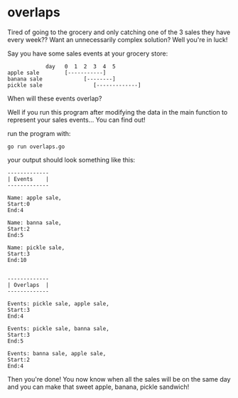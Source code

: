# overlaps
Tired of going to the grocery and only catching one of the 3 sales they have every week?? Want an unnecessarily complex solution? Well you're in luck!

Say you have some sales events at your grocery store:

```
            day   0  1  2  3  4  5     
apple sale        [-----------]
banana sale             [--------]
pickle sale                [-------------]
```

When will these events overlap?

Well if you run this program after modifying the data in the main function to represent your sales events... You can find out!

run the program with:
```
go run overlaps.go
```

your output should look something like this:

```
-------------
| Events    |
-------------

Name: apple sale, 
Start:0
End:4

Name: banna sale, 
Start:2
End:5

Name: pickle sale, 
Start:3
End:10


-------------
| Overlaps  |
-------------

Events: pickle sale, apple sale, 
Start:3
End:4

Events: pickle sale, banna sale, 
Start:3
End:5

Events: banna sale, apple sale, 
Start:2
End:4
```

Then you're done! You now know when all the sales will be on the same day and you can make that sweet apple, banana, pickle sandwich!
